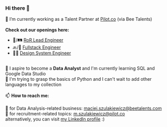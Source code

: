 ### Hi there 👋

🔭 I’m currently working as a Talent Partner at <a href="https://pilot.co/">Pilot.co</a> (via Bee Talents)
<br>
<br>
<b>Check out our openings here:</b>
<br>
- 🛑/🛤 <a href="https://jobs.lever.co/pilot/9015a623-4122-46dd-9af6-aaf8918a1d53?lever-origin=applied&lever-source%5B%5D=Maciej%27s%20GitHub">RoR Lead Engineer</a>
- 🔙/🎨 <a href="https://jobs.lever.co/pilot/7f6860bb-d8a6-40e6-ba77-51484b6bee5d?lever-origin=applied&lever-source%5B%5D=Maciej%27s%20GitHub">Fullstack Engineer</a>
- 🧑‍🎨 <a href="https://jobs.lever.co/pilot/d17eb5ce-e932-4ec0-a44f-dddafadca655?lever-origin=applied&lever-source%5B%5D=Maciej%27s%20GitHub">Design System Engineer</a>
<br>
🌱 I aspire to become a <b>Data Analyst</b> and I'm currently learning SQL and Google Data Studio
<br>
📖 I'm trying to grasp the basics of Python and I can't wait to add other languages to my collection
<br>
<br>
📫 <b>How to reach me: </b>
<br>
<br>
🐝 for Data Analysis-related business: <a href="mailto:maciej.szulakiewicz@beetalents.com">maciej.szulakiewicz@beetalents.com</a>
<br>
👨 for recruitment-related topics: <a href="mailto:m.szulakiewicz@pilot.co">m.szulakiewicz@pilot.co</a>
<br>
alternatively, you can visit <a href="https://www.linkedin.com/in/maciej-szulakiewicz/">my LinkedIn profile</a> :)
